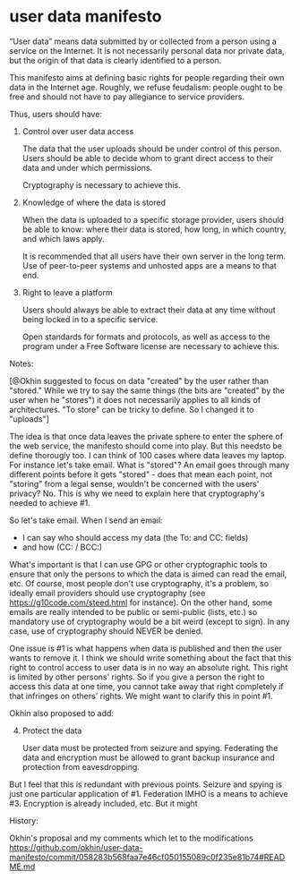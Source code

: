 # user data manifesto

“User data” means data submitted by or collected from a person
using a service on the Internet. It is not necessarily personal
data nor private data, but the origin of that data is clearly
identified to a person.

This manifesto aims at defining basic rights for people regarding
their own data in the Internet age. Roughly, we refuse feudalism:
people ought to be free and should not have to pay allegiance to
service providers. 

Thus, users should have:

1. Control over user data access

    The data that the user uploads should be under control of this
    person. Users should be able to decide whom to grant
    direct access to their data and under which permissions.

    Cryptography is necessary to achieve this.

2. Knowledge of where the data is stored

    When the data is uploaded to a specific storage provider,
    users should be able to know: where their data is stored, how
    long, in which country, and which laws apply.

    It is recommended that all users have their own server in the
    long term. Use of peer-to-peer systems and unhosted apps are a
    means to that end.

3. Right to leave a platform

    Users should always be able to extract their data at any time
    without being locked in to a specific service.

    Open standards for formats and protocols, as well as access to the
    program under a Free Software license are necessary to achieve
    this.




Notes: 

[@Okhin suggested to focus on data "created" by the user rather
than "stored." While we try to say the same things (the bits are
"created" by the user when he "stores") it does not necessarily
applies to all kinds of architectures. "To store" can be tricky to
define. So I changed it to "uploads"]

The idea is that once data leaves the private sphere to enter the
sphere of the web service, the manifesto should come into play.
But this needsto be define thorougly too. I can think of 100 cases
where data leaves my laptop. For instance let's take email. What
is "stored"? An email goes through many different points before it
gets "stored" - does that mean each point, not "storing" from a
legal sense, wouldn't be concerned with the users' privacy? No.
This is why we need to explain here that cryptography's needed to
achieve #1.

So let's take email. When I send an email:

 - I can say who should access my data (the To: and CC: fields)
 - and how (CC: / BCC:)

What's important is that I can use GPG or other cryptographic
tools to ensure that only the persons to which the data is aimed
can read the email, etc. Of course, most people don't use
cryptography, it's a problem, so ideally email providers should
use cryptography (see https://g10code.com/steed.html for
instance). On the other hand, some emails are really intended to
be public or semi-public (lists, etc.) so mandatory use of
cryptography would be a bit weird (except to sign). In any case,
use of cryptography should NEVER be denied.


One issue is #1 is what happens when data is published and then
the user wants to remove it. I think we should write something
about the fact that this right to control access to user data is
in no way an absolute right. This right is limited by other
persons' rights. So if you give a person the right to access this
data at one time, you cannot take away that right completely if
that infringes on others' rights. We might want to clarify this in
point #1.


Okhin also proposed to add:

4. Protect the data 

    User data must be protected from seizure and spying.
    Federating the data and encryption must be allowed to grant
    backup insurance and protection from eavesdropping. 

But I feel that this is redundant with previous points. Seizure
and spying is just one particular application of #1. Federation
IMHO is a means to achieve #3. Encryption is already included,
etc. But it might 

History: 

Okhin's proposal and my comments which let to the modifications
https://github.com/okhin/user-data-manifesto/commit/058283b568faa7e46cf050155089c0f235e81b74#README.md


